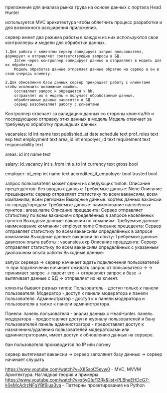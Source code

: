 приложение для анализа рынка труда на основе данных с портала Head Hunter

используется MVC арихитектура чтобы облегчить процесс разработки и для возможного расширения приложения.

сервер имеет два режима работы в каждом из них используются свои контроллеры и модели для обработки данных.

	1.Для работы с клиентом сервер валидирует запрос пользователя, формирует и отправляет соответствующие запросы в БД. 
		Затем через контроллер валидирует данные и отправляет в модель для их обработки. 
		Модель обработав данные отпрвляет данные обратно на сервер а он в свою очередь клиенту.

	2.Для обновления базы данных сервер прекращает работу с клиентами чтобы исключить возможные ошибки.
		составляет запрос и обращается к hh.
		отправялет их в модель и получает обработанные данные.
		обработанные данные заносятся в БД
		сервер возобновляет работу с клиентами


Контроллер отвечает за валидацию данных со стороны клиента/hh и последующюю отправку этих данных в модель
Модель отвечает за требуемую обработку пришедших данных


vacansies:
	id 	int
	name	text
	publishied_at date
	schedule text
	prof_roles text
	exp text
	employment text
	area_id int
	empolyer_id text
	requirement text
	responsobility text

areas:
	id int
	name text

salary:
	id_vacancy int
	s_from int
	s_to int
	currency text
	gross bool

employer:
	id_emp int
	name text
	accredited_it_empoloyer bool
	trusted bool


запрос пользователя может одним из следующих типов:
	Описание прецендентов:
		без вводных данных:
			Требуемые данные:
				None
			Описание прецендента:
				сервер отправляет статистику по всем вакансиям, всем компаниям, всем регионам
			Выходные данные:
				кортеж данных 
		вакансии по городу/городам:
			Требуемые данные:
				наименование населённых пунктов : areas.name
			Описание прецедента:
				Сервер отправляет статистику по всем вакансиям определённых в запросе населённых пунктов
			Выходные данные:
		вакансии по команиям:
			Требуемые данные:
				наименование компании : employer.name
			Описание прецедента:
				Сервер отправляет статистику по всем вакансиям определённых в запросе компаниям
			Выходные данные:
		вакансии по опыту:
			Требуемые данные:
				диапозон опыта работы : vacansies.exp
			Описание прецедента:
				Сервер отправляет статистику по всем вакансиям определённых c указанным диапазоном опыта работы
			Выходные данные:

запуск сервера -> сервер начинает ждать подключения пользователей -> при подключении начинает ожидать запрос от пользователя -> 
-> принимает запрос -> парсит его -> отправляет запрос к базе -> вытягивает данные с БД -> отправляет их на клиент.

клиенты бывают разных типов:
	Пользователь - доступ только к панели пользователя.
	Модератор - доступ к панели модератора и панели пользователя.
	Администратор - доступ к к панели модератора и пользователя а также к панели администратора.

Панели:
	панель пользователя - анализ данных с HeadHunter.
	панель модератора - предоставляет доступ к журналу пользователей и бану пользователей 
	панель администратора - предоставяет доступ к назначению/удалению пользователей модераторами или администраторами, имеет доступ к обновлению данных на сервере.

бан пользователя производится по IP или логину


сервер вытягивает вакансии -> сервер заполянет базу данных -> сервер начинает слушать 




https://www.youtube.com/watch?v=X85soC5evw0 - MVC, MVVM Архитектура. Наглядная теория и примеры
https://www.youtube.com/watch?v=x5yGIuf13Rk&list=PLBheEHDcG7-k0eMcAdrzNFgYBf9jua3va - Паттерны проектирования на Python


	